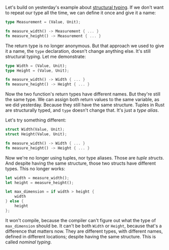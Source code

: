 Let's build on yesterday's example about [structural typing](/daily/2025-02-25).
If we don't want to repeat our type all the time, we can define it once and give
it a name:

```rust
type Measurement = (Value, Unit);

fn measure_width() -> Measurement { ... }
fn measure_height() -> Measurement { ... }
```

The return type is no longer anonymous. But that approach we used to give it a
name, the `type` declaration, doesn't change anything else. It's still
structural typing. Let me demonstrate:

```rust
type Width = (Value, Unit);
type Height = (Value, Unit);

fn measure_width() -> Width { ... }
fn measure_height() -> Height { ... }
```

Now the two function's return types have different names. But they're still the
same type. We can assign both return values to the same variable, as we did
yesterday. Because they still have the same structure. Tuples in Rust are
structurally typed, and `type` doesn't change that. It's just a _type alias_.

Let's try something different:

```rust
struct Width(Value, Unit);
struct Height(Value, Unit);

fn measure_width() -> Width { ... }
fn measure_height() -> Height { ... }
```

Now we're no longer using tuples, nor type aliases. Those are _tuple structs_.
And despite having the same structure, those two structs have different types.
This no longer works:

```rust
let width = measure_width();
let height = measure_height();

let max_dimension = if width > height {
	width
} else {
	height
};
```

It won't compile, because the compiler can't figure out what the type of
`max_dimension` should be. It can't be both `Width` or `Height`, because that's
a difference that matters now. They are different types, with different names,
defined in different locations; despite having the same structure. This is
called _nominal typing_.

